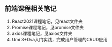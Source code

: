 ## 前端课程相关笔记
1. React2021课程笔记，见react文件夹
2. Promise课程笔记，见promise文件夹
3. axios课程笔记，见axios文件夹
4. Umi 3+Dva入门实践，完成用户管理的CRUD应用